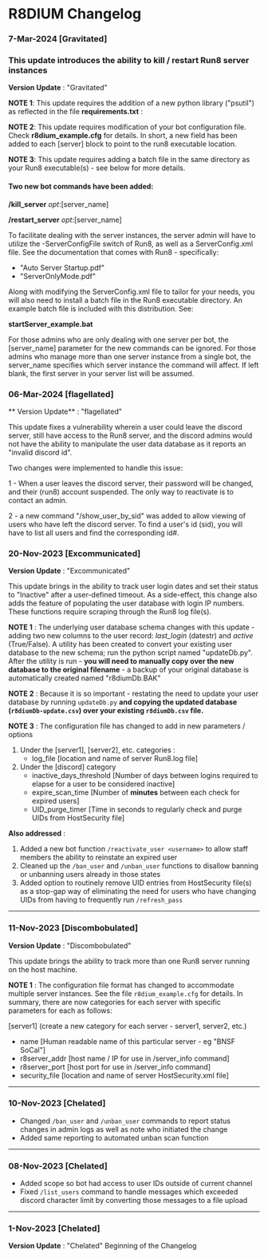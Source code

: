 # R8DIUM Changelog

### 7-Mar-2024 [Gravitated]
### This update introduces the ability to kill / restart Run8 server instances ###

**Version Update** : "Gravitated"

**NOTE 1**: This update requires the addition of a new python library ("psutil") as reflected in the 
file **requirements.txt** : 

**NOTE 2**: This update requires modification of your bot configuration file. Check  **r8dium_example.cfg** for details.
In short, a new field has been added to each [server] block to point to the run8 executable location.

**NOTE 3**: This update requires adding a batch file in the same directory as your Run8 executable(s) - see below for
more details.

#### Two new bot commands have been added: ####

**/kill_server** _opt_:[server_name]

**/restart_server** _opt_:[server_name]

To facilitate dealing with the server instances, the server admin will have to utilize the -ServerConfigFile switch 
of Run8, as well as a ServerConfig.xml file. See the documentation that comes with Run8 - specifically:
* "Auto Server Startup.pdf"
* "ServerOnlyMode.pdf"

Along with modifying the ServerConfig.xml file to tailor for your needs, you will also need to install a batch file in
the Run8 executable directory. An example batch file is included with this distribution. See:

**startServer_example.bat**

For those admins who are only dealing with one server per bot, the [server_name] parameter for the new commands can be 
ignored. For those admins who manage more than one server instance from a single bot, the server_name specifies which 
server instance the command will affect. If left blank, the first server in your server list will be assumed.

### 06-Mar-2024 [flagellated]

** Version Update** : "flagellated"

This update fixes a vulnerability wherein a user could leave the discord server, still have access to the Run8 server,
and the discord admins would not have the ability to manipulate the user data database as it reports an "invalid 
discord id".

Two changes were implemented to handle this issue:

1 - When a user leaves the discord server, their password will be changed, and their (run8) account suspended. The only 
way to reactivate is to contact an admin.

2 - a new command "/show_user_by_sid" was added to allow viewing of users who have left the discord server. To find a
user's id (sid), you will have to list all users and find the corresponding id#.


### 20-Nov-2023 [Excommunicated]

**Version Update** : "Excommunicated"

This update brings in the ability to track user login dates and set their status to "Inactive" after a user-defined
timeout. As a side-effect, this change also adds the feature of populating the user database with login IP numbers. 
These functions require scraping through the Run8 log file(s).

**NOTE 1** : The underlying user database schema changes with this update - adding two new columns to the user record:
*last_login* (datestr) and *active* (True/False). A utility has been created to convert your existing user database to
the new schema; run the python script named "updateDb.py". After the utility is run - **you will need to manually copy
over the new database to the original filename** - a backup of your original database is automatically created named
"r8diumDb.BAK"

**NOTE 2** : Because it is so important - restating the need to update your user database by running `updateDb.py` 
**and copying the updated database (`r8diumDb-update.csv`) over your existing `r8diumDb.csv` file.**

**NOTE 3** : The configuration file has changed to add in new parameters / options
1. Under the [server1], [server2], etc. categories :
   - log_file [location and name of server Run8.log file]
2. Under the [discord] category
   - inactive_days_threshold [Number of days between logins required to elapse for a user to be considered inactive]
   - expire_scan_time [Number of **minutes** between each check for expired users]
   - UID_purge_timer [Time in seconds to regularly check and purge UIDs from HostSecurity file]

**Also addressed** :
1. Added a new bot function `/reactivate_user <username>` to allow staff members the ability to reinstate an expired user
2. Cleaned up the `/ban_user` and `/unban_user` functions to disallow banning or unbanning users already in those states
3. Added option to routinely remove UID entries from HostSecurity file(s) as a stop-gap way of eliminating the need
for users who have changing UIDs from having to frequently run `/refresh_pass`
------------------------------
### 11-Nov-2023 [Discombobulated]

**Version Update** : "Discombobulated"

This update brings the ability to track more than one Run8 server running on the host machine.

**NOTE 1** : The configuration file format has changed to accommodate multiple server instances. See the file
`r8dium_example.cfg` for details. In summary, there are now categories for each server with specific parameters for
each as follows:

[server1] (create a new category for each server - server1, server2, etc.)
- name [Human readable name of this particular server - eg "BNSF SoCal"]
- r8server_addr [host name / IP for use in /server_info command]
- r8server_port [host port for use in /server_info command]
- security_file [location and name of server HostSecurity.xml file]
----------------
### 10-Nov-2023 [Chelated]
- Changed `/ban_user` and `/unban_user` commands to report status changes in admin logs as well as note who initiated the change
- Added same reporting to automated unban scan function
----------------
### 08-Nov-2023 [Chelated]
- Added scope so bot had access to user IDs outside of current channel 
- Fixed `/list_users` command to handle messages which exceeded discord character limit by converting those messages to a file upload
----------------
### 1-Nov-2023 [Chelated]
**Version Update** : "Chelated"
Beginning of the Changelog
